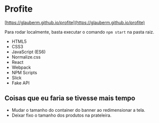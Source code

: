 # Profite

[https://glauberm.github.io/profite](https://glauberm.github.io/profite)

Para rodar localmente, basta executar o comando `npm start` na pasta raiz.

- HTML5
- CSS3
- JavaScript (ES6)
- Normalize.css
- React
- Webpack
- NPM Scripts
- Slick
- Fake API

## Coisas que eu faria se tivesse mais tempo

- Mudar o tamanho do container do banner ao redimensionar a tela.
- Deixar fixo o tamanho dos produtos na prateleira.
